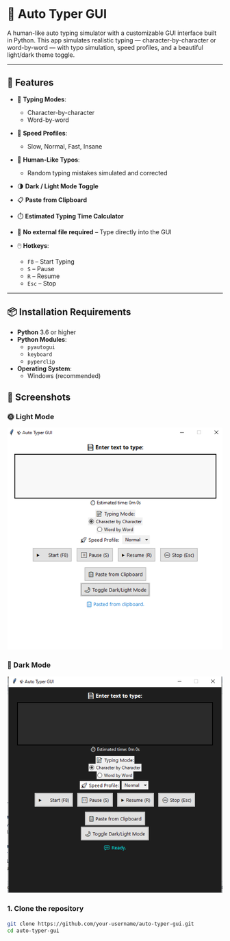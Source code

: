 # 📝 Auto Typer GUI

A human-like auto typing simulator with a customizable GUI interface built in Python. This app simulates realistic typing — character-by-character or word-by-word — with typo simulation, speed profiles, and a beautiful light/dark theme toggle.

---

## 🚀 Features

- 🔡 **Typing Modes**:
  - Character-by-character
  - Word-by-word

- 🎯 **Speed Profiles**:
  - Slow, Normal, Fast, Insane

- 🤖 **Human-Like Typos**:
  - Random typing mistakes simulated and corrected

- 🌗 **Dark / Light Mode Toggle**

- 📋 **Paste from Clipboard**

- ⏱️ **Estimated Typing Time Calculator**

- 💾 **No external file required** – Type directly into the GUI

- 🖱️ **Hotkeys**:
  - `F8` – Start Typing
  - `S` – Pause
  - `R` – Resume
  - `Esc` – Stop

---

## 📦 Installation Requirements
- **Python** 3.6 or higher
- **Python Modules**:
  - `pyautogui`
  - `keyboard`
  - `pyperclip`
- **Operating System**:
  - Windows (recommended)


## 📸 Screenshots

### 🌞 Light Mode
![Light Mode](assets/dark_mode.PNG)

### 🌙 Dark Mode
![Dark Mode](assets/light_mode.PNG)


### 1. Clone the repository
```bash
git clone https://github.com/your-username/auto-typer-gui.git
cd auto-typer-gui
